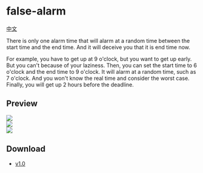 # false-alarm
[中文](README_CN.md)

There is only one alarm time that will alarm at a random time between the start time and the end time. And it will deceive you that it is end time now.

For example, you have to get up at 9 o'clock, but you want to get up early. But you can't because of your laziness. Then, you can set the start time to 6 o'clock and the end time to 9 o'clock. It will alarm at a random time, such as 7 o'clock. And you won't know the real time and consider the worst case. Finally, you will get up 2 hours before the deadline.

## Preview
![](preview/off.png)<br>
![](preview/on.png)<br>
![](preview/alarm.png)<br>

## Download
* [v1.0](https://github.com/fruit-in/false-alarm/releases/download/v1.0/false-alarm-v1.0.apk)
